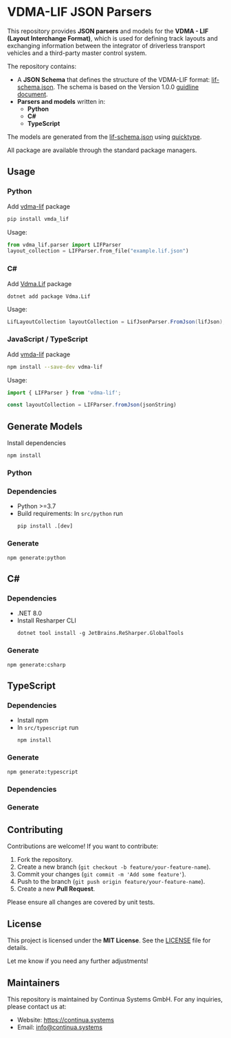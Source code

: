 # VDMA-LIF JSON Parsers

This repository provides **JSON parsers** and models for the **VDMA - LIF (Layout Interchange Format)**, 
which is used for defining track layouts and exchanging information between the integrator of driverless transport vehicles and a third-party master control system.


The repository contains:
- A **JSON Schema** that defines the structure of the VDMA-LIF format: [lif-schema.json](schema/lif-schema.json).
  The schema is based on the Version 1.0.0 [guidline document](https://vdma.org/documents/34570/3317035/FuI_Guideline_LIF_GB.pdf). 
- **Parsers and models** written in:
    - **Python**
    - **C#**
    - **TypeScript**

The models are generated from the [lif-schema.json](schema/lif-schema.json) using [quicktype](https://quicktype.io/).

All package are available through the standard package managers.

## Usage

### Python
Add [vdma-lif](https://pypi.org/project/vdma-lif/) package

```bash
pip install vmda_lif
```
Usage:
```python
from vdma_lif.parser import LIFParser
layout_collection = LIFParser.from_file("example.lif.json")
```

### C#
Add [Vdma.Lif](https://www.nuget.org/packages/Vdma.Lif) package
```
dotnet add package Vdma.Lif
```

Usage:
```csharp
LifLayoutCollection layoutCollection = LifJsonParser.FromJson(lifJson);
```

### JavaScript / TypeScript

Add [vmda-lif](https://www.npmjs.com/package/vdma-lif) package

```bash
npm install --save-dev vdma-lif
```

Usage:
```typescript
import { LIFParser } from 'vdma-lif';

const layoutCollection = LIFParser.fromJson(jsonString)
```

## Generate Models

Install dependencies
```
npm install
```

### Python
### Dependencies
- Python >=3.7
- Build requirements: 
  In `src/python` run
    ```
    pip install .[dev]
    ```

### Generate
```
npm generate:python
```

## C#
### Dependencies
- .NET 8.0
- Install Resharper CLI
    ```
    dotnet tool install -g JetBrains.ReSharper.GlobalTools
    ```
### Generate
```
npm generate:csharp
```

## TypeScript

### Dependencies
- Install npm
- In `src/typescript` run
    ```
    npm install
    ```
### Generate
```
npm generate:typescript
```

### Dependencies

### Generate

## Contributing

Contributions are welcome! If you want to contribute:
1. Fork the repository.
2. Create a new branch (`git checkout -b feature/your-feature-name`).
3. Commit your changes (`git commit -m 'Add some feature'`).
4. Push to the branch (`git push origin feature/your-feature-name`).
5. Create a new **Pull Request**.

Please ensure all changes are covered by unit tests.

## License

This project is licensed under the **MIT License**. See the [LICENSE](LICENSE) file for details.

Let me know if you need any further adjustments!

## Maintainers

This repository is maintained by Continua Systems GmbH. For any inquiries, please contact us at:

* Website: https://continua.systems
* Email: info@continua.systems

